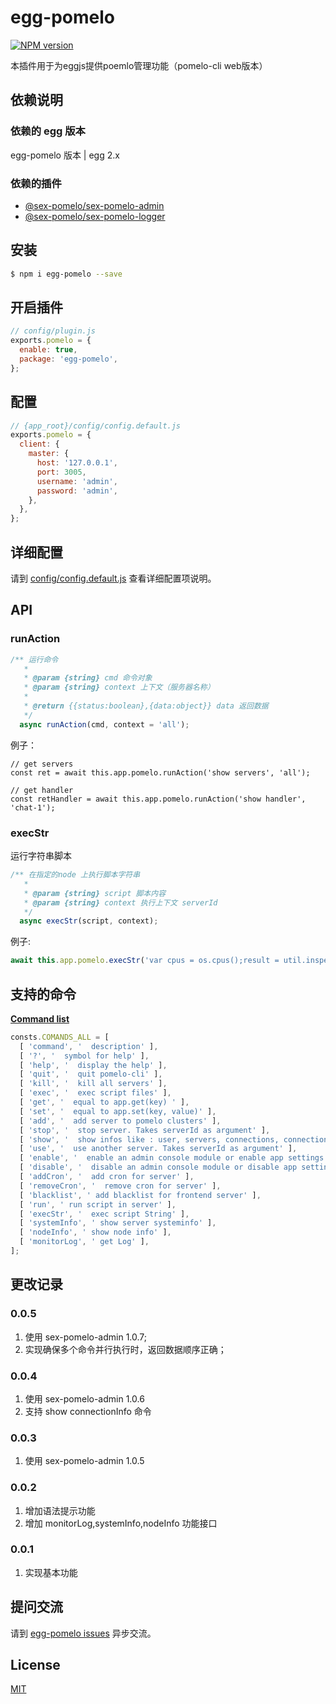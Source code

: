 # egg-pomelo

[![NPM version][npm-image]][npm-url]


[npm-image]: https://img.shields.io/npm/v/egg-pomelo.svg?style=flat-square
[npm-url]: https://npmjs.org/package/egg-pomelo
[sample]: https://github.com/shudingbo/sex-pomelo-web


本插件用于为eggjs提供poemlo管理功能（pomelo-cli web版本）


## 依赖说明
### 依赖的 egg 版本

egg-pomelo 版本 | egg 2.x

### 依赖的插件

- [@sex-pomelo/sex-pomelo-admin](https://github.com/sex-pomelo/sex-pomelo-admin)
- [@sex-pomelo/sex-pomelo-logger](https://github.com/sex-pomelo/sex-pomelo-logger)

## 安装

```bash
$ npm i egg-pomelo --save
```

## 开启插件

```js
// config/plugin.js
exports.pomelo = {
  enable: true,
  package: 'egg-pomelo',
};
```
## 配置

```js
// {app_root}/config/config.default.js
exports.pomelo = {
  client: {
    master: {
      host: '127.0.0.1',
      port: 3005,
      username: 'admin',
      password: 'admin',
    },
  },
};

```

## 详细配置

请到 [config/config.default.js](config/config.default.js) 查看详细配置项说明。


## API
### runAction
```js
/** 运行命令
   *
   * @param {string} cmd 命令对象
   * @param {string} context 上下文（服务器名称）
   *
   * @return {{status:boolean},{data:object}} data 返回数据
   */
  async runAction(cmd, context = 'all');
```
例子：
```JS
// get servers
const ret = await this.app.pomelo.runAction('show servers', 'all');

// get handler
const retHandler = await this.app.pomelo.runAction('show handler', 'chat-1');
```
### execStr
  运行字符串脚本

```js
/** 在指定的node 上执行脚本字符串
   *
   * @param {string} script 脚本内容
   * @param {string} context 执行上下文 serverId
   */
  async execStr(script, context);
```

例子:
```js
await this.app.pomelo.execStr('var cpus = os.cpus();result = util.inspect(cpus,true,null);','chat-1');
```


## 支持的命令

[**Command list**](https://github.com/sex-pomelo/sex-pomelo-cli/wiki/sex-pomelo-cli-man-page)

```js
consts.COMANDS_ALL = [
  [ 'command', '  description' ],
  [ '?', '  symbol for help' ],
  [ 'help', '  display the help' ],
  [ 'quit', '  quit pomelo-cli' ],
  [ 'kill', '  kill all servers' ],
  [ 'exec', '  exec script files' ],
  [ 'get', '  equal to app.get(key) ' ],
  [ 'set', '  equal to app.set(key, value)' ],
  [ 'add', '  add server to pomelo clusters' ],
  [ 'stop', '  stop server. Takes serverId as argument' ],
  [ 'show', '  show infos like : user, servers, connections, connectionInfo' ],
  [ 'use', '  use another server. Takes serverId as argument' ],
  [ 'enable', '  enable an admin console module or enable app settings' ],
  [ 'disable', '  disable an admin console module or disable app settings' ],
  [ 'addCron', '  add cron for server' ],
  [ 'removeCron', '  remove cron for server' ],
  [ 'blacklist', ' add blacklist for frontend server' ],
  [ 'run', ' run script in server' ],
  [ 'execStr', '  exec script String' ],
  [ 'systemInfo', ' show server systeminfo' ],
  [ 'nodeInfo', ' show node info' ],
  [ 'monitorLog', ' get Log' ],
];
```

## 更改记录
### 0.0.5
 1. 使用 sex-pomelo-admin 1.0.7;
 1. 实现确保多个命令并行执行时，返回数据顺序正确；

### 0.0.4
 1. 使用 sex-pomelo-admin 1.0.6
 1. 支持 show connectionInfo 命令
 
### 0.0.3
 1. 使用 sex-pomelo-admin 1.0.5


### 0.0.2
 1. 增加语法提示功能
 1. 增加 monitorLog,systemInfo,nodeInfo 功能接口

### 0.0.1
 1. 实现基本功能

## 提问交流

请到 [egg-pomelo issues](https://github.com/shudingbo/egg-pomelo/issues) 异步交流。

## License

[MIT](LICENSE)
